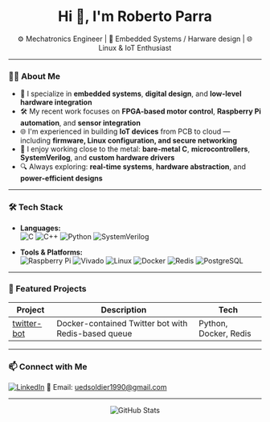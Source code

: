 <h1 align="center">Hi 👋, I'm Roberto Parra</h1>
<p align="center">
  ⚙️ Mechatronics Engineer | 🔌 Embedded Systems / Harware design | 🌐 Linux & IoT Enthusiast  
</p>


---

### 👨‍💻 About Me

- 🔧 I specialize in **embedded systems**, **digital design**, and **low-level hardware integration**
- 🛠️ My recent work focuses on **FPGA-based motor control**, **Raspberry Pi automation**, and **sensor integration**
- 🌐 I'm experienced in building **IoT devices** from PCB to cloud — including **firmware, Linux configuration, and secure networking**
- 📡 I enjoy working close to the metal: **bare-metal C**, **microcontrollers**, **SystemVerilog**, and **custom hardware drivers**
- 🔍 Always exploring: **real-time systems**, **hardware abstraction**, and **power-efficient designs**
---
### 🛠️ Tech Stack

- **Languages:**  
  ![C](https://img.shields.io/badge/-C-00599C?style=flat&logo=c&logoColor=white)
  ![C++](https://img.shields.io/badge/-C++-00599C?style=flat&logo=c%2B%2B&logoColor=white)
  ![Python](https://img.shields.io/badge/-Python-3776AB?style=flat&logo=python&logoColor=white)
  ![SystemVerilog](https://img.shields.io/badge/-SystemVerilog-blueviolet?style=flat)

- **Tools & Platforms:**  
  ![Raspberry Pi](https://img.shields.io/badge/-RaspberryPi-C51A4A?style=flat&logo=raspberry-pi&logoColor=white)
  ![Vivado](https://img.shields.io/badge/-Vivado-FFB61A?style=flat)
  ![Linux](https://img.shields.io/badge/-Linux-FCC624?style=flat&logo=linux&logoColor=black)
  ![Docker](https://img.shields.io/badge/-Docker-2496ED?style=flat&logo=docker&logoColor=white)
  ![Redis](https://img.shields.io/badge/-Redis-DC382D?style=flat&logo=redis&logoColor=white)
  ![PostgreSQL](https://img.shields.io/badge/-PostgreSQL-336791?style=flat&logo=postgresql&logoColor=white)

---

### 🚀 Featured Projects

| Project | Description | Tech |
|--------|-------------|------|
| [twitter-bot](https://github.com/uedsoldier/Twitter-bot) | Docker-contained Twitter bot with Redis-based queue | Python, Docker, Redis |

---

### 📫 Connect with Me

[![LinkedIn](https://img.shields.io/badge/-LinkedIn-blue?style=flat&logo=linkedin&logoColor=white)](https://www.linkedin.com/in/jos%C3%A9-roberto-parra-trewartha-13500655/)
📧 Email: uedsoldier1990@gmail.com

---

<!-- Optional: GitHub stats -->
<p align="center">
  <img src="https://github-readme-stats.vercel.app/api?username=uedsoldier&show_icons=true&theme=default" alt="GitHub Stats" />
</p>

<!--
**uedsoldier/uedsoldier** is a ✨ _special_ ✨ repository because its `README.md` (this file) appears on your GitHub profile.

Here are some ideas to get you started:

- 🔭 I’m currently working on ...
- 🌱 I’m currently learning ...
- 👯 I’m looking to collaborate on ...
- 🤔 I’m looking for help with ...
- 💬 Ask me about ...
- 📫 How to reach me: ...
- 😄 Pronouns: ...
- ⚡ Fun fact: ...
-->
